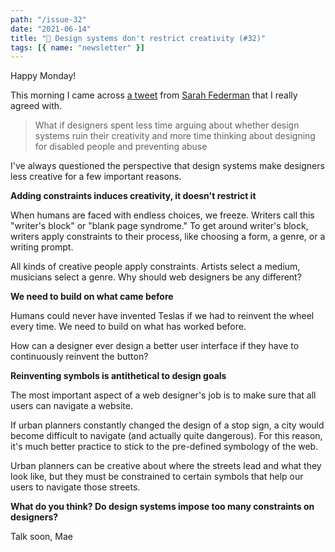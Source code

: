 ```yaml
---
path: "/issue-32"
date: "2021-06-14"
title: "🎨 Design systems don't restrict creativity (#32)"
tags: [{ name: "newsletter" }]
---
```


Happy Monday!

This morning I came across [a tweet](https://twitter.com/sarah_federman/status/1404441368152313861) from [Sarah Federman](https://twitter.com/sarah_federman) that I really agreed with.

> What if designers spent less time arguing about whether design systems ruin their creativity and more time thinking about designing for disabled people and preventing abuse

I've always questioned the perspective that design systems make designers less creative for a few important reasons.

**Adding constraints induces creativity, it doesn't restrict it**

When humans are faced with endless choices, we freeze. Writers call this "writer's block" or "blank page syndrome." To get around writer's block, writers apply constraints to their process, like choosing a form, a genre, or a writing prompt.

All kinds of creative people apply constraints. Artists select a medium, musicians select a genre. Why should web designers be any different?

**We need to build on what came before**

Humans could never have invented Teslas if we had to reinvent the wheel every time. We need to build on what has worked before.

How can a designer ever design a better user interface if they have to continuously reinvent the button?

**Reinventing symbols is antithetical to design goals**

The most important aspect of a web designer's job is to make sure that all users can navigate a website.

If urban planners constantly changed the design of a stop sign, a city would become difficult to navigate (and actually quite dangerous). For this reason, it's much better practice to stick to the pre-defined symbology of the web.

Urban planners can be creative about where the streets lead and what they look like, but they must be constrained to certain symbols that help our users to navigate those streets.

**What do you think? Do design systems impose too many constraints on designers?**

Talk soon,
Mae
